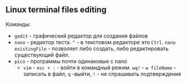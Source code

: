 ## Linux terminal files editing

Команды:
- `gedit` - графический редактор для создания файлов
- `nano` - редактор теста. `^` - в текстовом редакторе это `Ctrl`. `nano existingFile` - позволяет либо создать, либо редактировать существующий файл.
- `pico` - программы почти одинаковые с nano
  - `vim` -  `esc + :` - войти в командный режим. `wq!` - `w fileName` - записать в файл, `q` -выйти, `!` - не спрашивать подтверждения